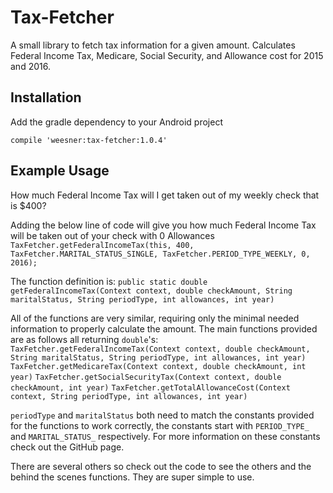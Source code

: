 # Tax-Fetcher
  A small library to fetch tax information for a given amount. Calculates Federal Income Tax, Medicare, Social Security, and Allowance cost for 2015 and 2016.

## Installation
  Add the gradle dependency to your Android project
  
  `compile 'weesner:tax-fetcher:1.0.4'`

## Example Usage
  How much Federal Income Tax will I get taken out of my weekly check that is $400?
  
  Adding the below line of code will give you how much Federal Income Tax will be taken out of your check with 0 Allowances
  `TaxFetcher.getFederalIncomeTax(this, 400, TaxFetcher.MARITAL_STATUS_SINGLE, TaxFetcher.PERIOD_TYPE_WEEKLY, 0, 2016);`
  
  The function definition is:
  `public static double getFederalIncomeTax(Context context, double checkAmount, String maritalStatus, String periodType, int allowances, int year)`
  
  All of the functions are very similar, requiring only the minimal needed information to properly calculate the amount.
  The main functions provided are as follows all returning `double`'s:
  `TaxFetcher.getFederalIncomeTax(Context context, double checkAmount, String maritalStatus, String periodType, int allowances, int year)`
  `TaxFetcher.getMedicareTax(Context context, double checkAmount, int year)`
  `TaxFetcher.getSocialSecurityTax(Context context, double checkAmount, int year)`
  `TaxFetcher.getTotalAllowanceCost(Context context, String periodType, int allowances, int year)`
  
  `periodType` and `maritalStatus` both need to match the constants provided for the functions to work correctly, the constants start
  with `PERIOD_TYPE_` and `MARITAL_STATUS_` respectively. For more information on these constants check out the GitHub page.
   
  There are several others so check out the code to see the others and the behind the scenes functions. They are super simple to use.
  